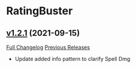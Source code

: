 # RatingBuster

## [v1.2.1](https://github.com/raethkcj/RatingBuster/tree/v1.2.1) (2021-09-15)
[Full Changelog](https://github.com/raethkcj/RatingBuster/compare/v1.2.0...v1.2.1) [Previous Releases](https://github.com/raethkcj/RatingBuster/releases)

- Update added info pattern to clarify Spell Dmg  
